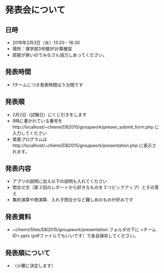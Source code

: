 # 発表会について

## 日時
* 2016年2月3日（水）13:20 - 16:30
* 場所：理学部3号館5F計算機室
 * 部屋が狭いのでみなさん協力しあってください。

## 発表時間
* 1チームにつき発表時間は５分間です

## 発表順
* 2月2日（試験日）にくじ引きをします
* 9時に書かれている番号を http://localhost/~chiemi/DB2015/groupwork/presen_submit_form.php に入力してください
* 発表プログラムは http://localhost/~chiemi/DB2015/groupwork/presentation.php に表示されます。

## 発表内容
* アプリの説明に加え以下の説明も入れてください
 * 問合せ文（第３回のレポートから好きなものを３つピックアップ）とその答え
 * 集約演算や商演算、入れ子問合せなど難しめのものが好みです

## 発表資料
* ~chiemi/Sites/DB2015/groupwork/presentation フォルダの下に <チームID>.pptx (pdfファイルでもいいです）で各自保存してください。

## 発表順について
* （火曜に決定します） 
